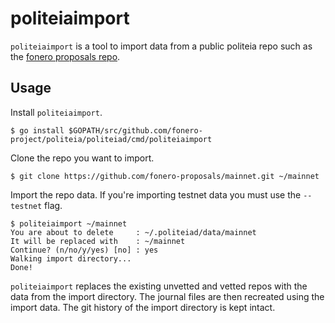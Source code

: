 # politeiaimport

`politeiaimport` is a tool to import data from a public politeia repo such as
the [fonero proposals repo](https://github.com/fonero-proposals/mainnet/).

## Usage 

Install `politeiaimport`.

    $ go install $GOPATH/src/github.com/fonero-project/politeia/politeiad/cmd/politeiaimport

Clone the repo you want to import.

    $ git clone https://github.com/fonero-proposals/mainnet.git ~/mainnet

Import the repo data.  If you're importing testnet data you must use the 
`--testnet` flag.

    $ politeiaimport ~/mainnet 
    You are about to delete     : ~/.politeiad/data/mainnet
    It will be replaced with    : ~/mainnet
    Continue? (n/no/y/yes) [no] : yes
    Walking import directory...
    Done!

`politeiaimport` replaces the existing unvetted and vetted repos with the data
from the import directory.  The journal files are then recreated using the
import data.  The git history of the import directory is kept intact.
